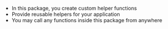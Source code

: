 - In this package, you create custom helper functions
- Provide reusable helpers for your application
- You may call any functions inside this package from anywhere